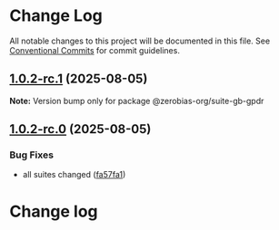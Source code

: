 # Change Log

All notable changes to this project will be documented in this file.
See [Conventional Commits](https://conventionalcommits.org) for commit guidelines.

## [1.0.2-rc.1](https://github.com/zerobias-org/suite/compare/@zerobias-org/suite-gb-gpdr@1.0.2-rc.0...@zerobias-org/suite-gb-gpdr@1.0.2-rc.1) (2025-08-05)

**Note:** Version bump only for package @zerobias-org/suite-gb-gpdr





## [1.0.2-rc.0](https://github.com/zerobias-org/suite/compare/@zerobias-org/suite-gb-gpdr@1.0.1...@zerobias-org/suite-gb-gpdr@1.0.2-rc.0) (2025-08-05)


### Bug Fixes

* all suites changed ([fa57fa1](https://github.com/zerobias-org/suite/commit/fa57fa1af7628003297df46b2d7740fe95bd2666))





# Change log
